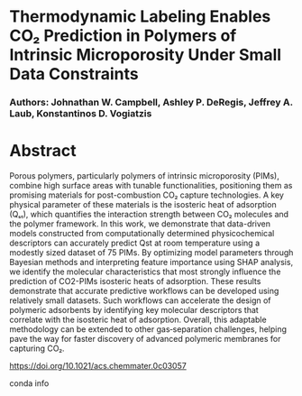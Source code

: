 # Thermodynamic Labeling Enables CO₂ Prediction in Polymers of Intrinsic Microporosity Under Small Data Constraints 
### Authors: Johnathan W. Campbell, Ashley P. DeRegis, Jeffrey A. Laub, Konstantinos D. Vogiatzis

# Abstract
Porous polymers, particularly polymers of intrinsic microporosity (PIMs), combine high surface areas with tunable functionalities, positioning them as promising materials for post-combustion CO₂ capture technologies. A key physical parameter of these materials is the isosteric heat of adsorption (Qₛₜ), which quantifies the interaction strength between CO₂ molecules and the polymer framework. In this work, we demonstrate that data-driven models constructed from computationally determined physicochemical descriptors can accurately predict Qst at room temperature using a modestly sized dataset of 75 PIMs. By optimizing model parameters through Bayesian methods and interpreting feature importance using SHAP analysis, we identify the molecular characteristics that most strongly influence the prediction of CO2-PIMs isosteric heats of adsorption. These results demonstrate that accurate predictive workflows can be developed using relatively small datasets. Such workflows can accelerate the design of polymeric adsorbents by identifying key molecular descriptors that correlate with the isosteric heat of adsorption. Overall, this adaptable methodology can be extended to other gas‐separation challenges, helping pave the way for faster discovery of advanced polymeric membranes for capturing CO₂. 


https://doi.org/10.1021/acs.chemmater.0c03057

conda info
